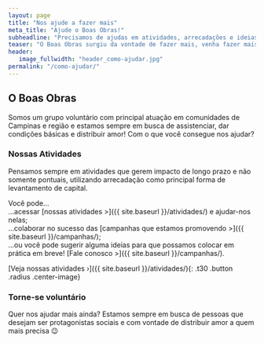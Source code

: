 ```yaml
---
layout: page
title: "Nos ajude a fazer mais"
meta_title: "Ajude o Boas Obras!"
subheadline: "Precisamos de ajudas em atividades, arrecadações e ideias 💡"
teaser: "O Boas Obras surgiu da vontade de fazer mais, venha fazer mais conosco!"
header:
   image_fullwidth: "header_como-ajudar.jpg"
permalink: "/como-ajudar/"
---
```


## O Boas Obras

Somos um grupo voluntário com principal atuação em comunidades de Campinas e região e estamos sempre em busca de assistenciar, dar condições básicas e distribuir amor! Com o que você consegue nos ajudar?

### Nossas Atividades

Pensamos sempre em atividades que gerem impacto de longo prazo e não somente pontuais, utilizando arrecadação como principal forma de levantamento de capital. 

Você pode...<br/>
...acessar [nossas atividades >]({{ site.baseurl }}/atividades/) e ajudar-nos nelas;<br/>
...colaborar no sucesso das [campanhas que estamos promovendo >]({{ site.baseurl }}/campanhas/);<br/>
...ou você pode sugerir alguma ideias para que possamos colocar em prática em breve! [Fale conosco >]({{ site.baseurl }}/campanhas/).

[Veja nossas atividades ›]({{ site.baseurl }}/atividades/){: .t30 .button .radius .center-image}

### Torne-se voluntário

Quer nos ajudar mais ainda? Estamos sempre em busca de pessoas que desejam ser protagonistas sociais e com vontade de distribuir amor a quem mais precisa 😉
